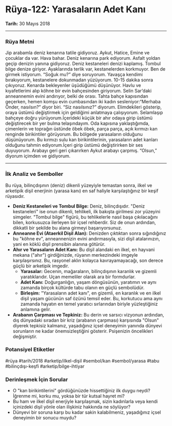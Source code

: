 # Rüya-122: Yarasaların Adet Kanı
**Tarih:** 30 Mayıs 2018

---
### Rüya Metni

Jip arabamla deniz kenarına tatile gidiyoruz. Aykut, Hatice, Emine ve çocuklar da var. Hava bahar. Deniz kenarına park ediyorum. Asfalt yoldan geçip denizin yanına gidiyoruz. Deniz kestaneleri denizi kaplamış. Tombul bilge denize giriyor. Ayaklarında terlik var, kestanelerden korkmuyor. Ben de girmek istiyorum. “Soğuk mu?” diye soruyorum. Yavaşça kendimi bırakıyorum, kestanelere dokunmadan yüzüyorum. 10-15 dakika sonra çıkıyoruz. Kenarda bekleyenler üşüdüğümü düşünüyor. Havlu ve kıyafetlerimi alıp köhne bir evin bahçesinden giriyorum. Selin Sar’daki anneannemin evini andırıyor, belki de orası. Tahta bahçe kapısından geçerken, hemen komşu evin cumbasından iki kadın sesleniyor:“Merhaba Önder, nasılsın?” diyor biri.
“Siz nasılsınız?” diyorum. Elimdekileri gösterip, oraya üstümü değiştirmek için geldiğimi anlatmaya çalışıyorum. Selamlaşıp bahçeye doğru yürüyorum.İçerideki küçük bir ahır odaya girip üstümü değiştirecek bir yer bulma telaşındayım. Oda kapısına yaklaştığımda, çimenlerin ve toprağın üstünde öbek öbek, parça parça, açık kırmızı kan renginde birikintiler görüyorum. Bu bölgede yarasaların olduğunu düşünüyorum. Bu kırmızı sulu kan birikintilerinin, yarasaların adet kanları olduğunu tahmin ediyorum.İçeri girip üstümü değiştirirken bir ses duyuyorum. Arabayı geri geri çıkarırken Aykut arabayı çarpmış. “Olsun,” diyorum içimden ve gidiyorum.

---
### İlk Analiz ve Semboller

Bu rüya, bilinçdışının (deniz) dikenli yüzeyiyle temastan sonra, ilkel ve arketipik dişil enerjinin (yarasa kanı) en saf haliyle karşılaştığınız bir keşif rüyasıdır.

* **Deniz Kestaneleri ve Tombul Bilge:** Deniz, bilinçdışıdır. "Deniz kestaneleri" ise onun dikenli, tehlikeli, ilk bakışta girilmesi zor yüzeyini simgeler. "Tombul bilge" figürü, bu tehlikelerle nasıl başa çıkılacağını bilen, korkusuzca ilerleyen bir içsel rehberdir. Siz de onun ardından, dikkatli bir şekilde bu alana girmeyi başarıyorsunuz.
* **Anneanne Evi (Ataerkil Dişil Alan):** Denizden çıktıktan sonra sığındığınız bu "köhne ev", anneannenizin evini andırmasıyla, sizi dişil atalarınızın, yani en köklü dişil prensibin alanına götürür.
* **Ahır ve Yarasaların Adet Kanı:** Bu dişil alandaki en ilkel, en hayvani mekana ("ahır") girdiğinizde, rüyanın merkezindeki imgeyle karşılaşırsınız. Bu, rasyonel aklın kolayca kavrayamayacağı, son derece güçlü bir arketipik imgedir.
    * **Yarasalar:** Gecenin, mağaraların, bilinçdışının karanlık ve gizemli yaratıklarıdır. Uçan memeliler olarak ara bir formdurlar.
    * **Adet Kanı:** Doğurganlığın, yaşam döngüsünün, yaratımın ve aynı zamanda birçok kültürde tabu olanın en güçlü sembolüdür.
    * **Birleşim:** "Yarasaların adet kanı", en gizemli, en karanlık ve en ilkel dişil yaşam gücünün saf özünü temsil eder. Bu, korkutucu ama aynı zamanda hayatın en temel yaratıcı sırlarından biriyle yüzleştiğiniz anlamına gelir.
* **Arabanın Çarpması ve Tepkiniz:** Bu derin ve sarsıcı vizyonun ardından, dış dünyadaki sıradan bir kriz (arabanın çarpması) karşısında "Olsun" diyerek tepkisiz kalmanız, yaşadığınız içsel deneyimin yanında dünyevi sorunların ne kadar önemsizleştiğini gösterir. Psişenizin öncelikleri değişmiştir.

### Potansiyel Etiketler
#rüya #tarih/2018 #arketip/ilkel-dişil #sembol/kan #sembol/yarasa #tabu #bilinçdışı-keşfi #arketip/bilge-ihtiyar

### Derinleşmek İçin Sorular
* O "kan birikintilerini" gördüğünüzde hissettiğiniz ilk duygu neydi? İğrenme mi, korku mu, yoksa bir tür kutsal hayret mi?
* Bu ham ve ilkel dişil enerjiyle karşılaşmak, sizin kadınlarla veya kendi içinizdeki dişil yönle olan ilişkiniz hakkında ne söylüyor?
* Dünyevi bir soruna karşı bu kadar sakin kalabilmeniz, yaşadığınız içsel deneyimin bir sonucu muydu?